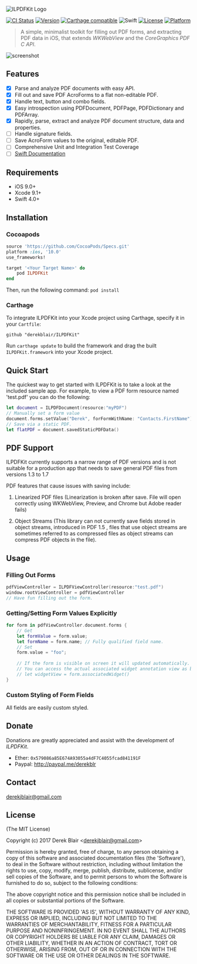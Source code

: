 ![ILPDFKit Logo](	
https://s3-eu-west-1.amazonaws.com/derekblair/ilpdfkit.png)

[![CI Status](http://img.shields.io/travis/derekblair/ILPDFKit.svg?style=flat)](https://travis-ci.org/derekblair/ILPDFKit)
[![Version](https://img.shields.io/cocoapods/v/ILPDFKit.svg?style=flat)](http://cocoapods.org/pods/ILPDFKit)
[![Carthage compatible](https://img.shields.io/badge/Carthage-compatible-4BC51D.svg?style=flat)](https://github.com/Carthage/Carthage)
![Swift](https://img.shields.io/badge/%20in-swift%203.0-orange.svg)
[![License](https://img.shields.io/cocoapods/l/ILPDFKit.svg?style=flat)](http://cocoapods.org/pods/ILPDFKit)
[![Platform](https://img.shields.io/cocoapods/p/ILPDFKit.svg?style=flat)](http://cocoapods.org/pods/ILPDFKit)


> A simple, minimalist toolkit for filling out PDF forms, and extracting PDF data in iOS, that extends *WKWebView* and the *CoreGraphics PDF C API*.

![screenshot](http://imgur.com/oo5HLUg.png)

## Features

- [x] Parse and analyze PDF documents with easy API.
- [x] Fill out and save PDF AcroForms to a flat non-editable PDF.
- [x] Handle text, button and combo fields.
- [x] Easy introspection using PDFDocument, PDFPage, PDFDictionary and PDFArray.
- [x] Rapidly, parse, extract and analyze PDF document structure, data and properties.
- [ ] Handle signature fields.
- [ ] Save AcroForm values to the original, editable PDF.
- [ ] Comprehensive Unit and Integration Test Coverage
- [ ] [Swift Documentation](http://cocoadocs.org/docsets/ILPDFKit)

## Requirements

- iOS 9.0+
- Xcode 9.1+
- Swift 4.0+

## Installation

### Cocoapods
 
```ruby
source 'https://github.com/CocoaPods/Specs.git'
platform :ios, '10.0'
use_frameworks!

target '<Your Target Name>' do
    pod ILPDFKit
end  
```

Then, run the following command:
`pod install`
 
### Carthage

To integrate ILPDFKit into your Xcode project using Carthage, specify it in your `Cartfile`:

```ogdl
github "derekblair/ILPDFKit"
```

Run `carthage update` to build the framework and drag the built `ILPDFKit.framework` into your Xcode project.

## Quick Start

 The quickest way to get started with ILPDFKit is to take a look at the included sample app. For example, to view a PDF form resource named 'test.pdf' you can do the following: 
 
 
```swift
let document = ILPDFDocument(resource:"myPDF")
// Manually set a form value
document.forms.setValue("Derek", forFormWithName: "Contacts.FirstName")
// Save via a static PDF.
let flatPDF = document.savedStaticPDFData()
```

## PDF Support 

ILPDFKit currently supports a narrow range of PDF versions and is not suitable for a production app that needs to save general PDF files from versions 1.3 to 1.7
  
 PDF features that cause issues with saving include:
  
  1. Linearized PDF files (Linearization is broken after save. File will open correctly using WKWebView, Preview, and Chrome but Adobe reader fails)
  
  2. Object Streams (This library can not currently save fields stored in object streams, introduced in PDF 1.5 , files that use object streams are sometimes referred to as compressed files as object streams can compress PDF objects in the file).
  
  
## Usage

### Filling Out Forms

```swift
pdfViewController = ILPDFViewController(resource:"test.pdf")
window.rootViewController = pdfViewController
// Have fun filling out the form.
```

### Getting/Setting Form Values Explicitly

```swift
for form in pdfViewController.document.forms {
	// Get
	let formValue = form.value;
	let formName = form.name; // Fully qualified field name.
	// Set
	form.value = "foo";
	
	// If the form is visible on screen it will updated automatically.
	// You can access the actual associated widget annotation view as below.
	// let widgetView = form.associatedWidget()
}
```


### Custom Styling of Form Fields 


All fields are easily custom styled.
	
## Donate

Donations are greatly appreciated and assist with the development of _ILPDFKit_.

- Ether: `0x579086a85E674A93055a4dF7C4055fcad841191F`
- Paypal: http://paypal.me/derekblr

## Contact

[derekjblair@gmail.com](mailto:derekjblair@gmail.com)

## License

(The MIT License)

Copyright (c) 2017 Derek Blair &lt;derekjblair@gmail.com&gt;

Permission is hereby granted, free of charge, to any person obtaining
a copy of this software and associated documentation files (the
'Software'), to deal in the Software without restriction, including
without limitation the rights to use, copy, modify, merge, publish,
distribute, sublicense, and/or sell copies of the Software, and to
permit persons to whom the Software is furnished to do so, subject to
the following conditions:

The above copyright notice and this permission notice shall be
included in all copies or substantial portions of the Software.

THE SOFTWARE IS PROVIDED 'AS IS', WITHOUT WARRANTY OF ANY KIND,
EXPRESS OR IMPLIED, INCLUDING BUT NOT LIMITED TO THE WARRANTIES OF
MERCHANTABILITY, FITNESS FOR A PARTICULAR PURPOSE AND NONINFRINGEMENT.
IN NO EVENT SHALL THE AUTHORS OR COPYRIGHT HOLDERS BE LIABLE FOR ANY
CLAIM, DAMAGES OR OTHER LIABILITY, WHETHER IN AN ACTION OF CONTRACT,
TORT OR OTHERWISE, ARISING FROM, OUT OF OR IN CONNECTION WITH THE
SOFTWARE OR THE USE OR OTHER DEALINGS IN THE SOFTWARE.
